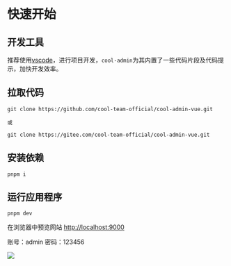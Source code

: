 # 快速开始

## 开发工具

推荐使用[vscode](https://code.visualstudio.com/)，进行项目开发，`cool-admin`为其内置了一些代码片段及代码提示，加快开发效率。

## 拉取代码

```shell
git clone https://github.com/cool-team-official/cool-admin-vue.git

或

git clone https://gitee.com/cool-team-official/cool-admin-vue.git
```

## 安装依赖

```shell
pnpm i
```

## 运行应用程序

```shell
pnpm dev
```

在浏览器中预览网站 [http://localhost:9000](http://localhost:9000)

账号：admin
密码：123456

<img src="/show/admin.png" />
